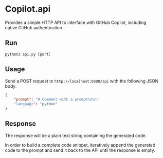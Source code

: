 # Copilot.api

Provides a simple HTTP API to interface with GitHub Copilot, including native GitHub authentication.

## Run
`python3 api.py [port]`

## Usage
Send a POST request to `http://localhost:8080/api` with the following JSON body:
```json
{
    "prompt": "# Comment with a prompt\n\n"
    "language": "python"
}
```

## Response
The response will be a plain text string containing the generated code.

In order to build a complete code snippet, iteratively append the generated code to the prompt and send it back to the API until the response is empty.